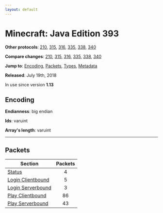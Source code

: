 ```yaml
---
layout: default
---
```


# Minecraft: Java Edition 393

**Other protocols**: [210](./java393), [315](./java393), [316](./java393), [335](./java393), [338](./java393), [340](./java393)

**Compare changes**: [210](../diff/java/210-393), [315](../diff/java/315-393), [316](../diff/java/316-393), [335](../diff/java/335-393), [338](../diff/java/338-393), [340](../diff/java/340-393)

**Jump to**: [Encoding](#encoding), [Packets](#packets), [Types](java393/types), [Metadata](java393/metadata)

**Released**: July 19th, 2018

In use since version **1.13**

## Encoding

**Endianness**: big endian

**Ids**: varuint

**Array's length**: varuint

-----
## Packets

Section | Packets
---|:---:
[Status](java393/status) | 4
[Login Clientbound](java393/login-clientbound) | 5
[Login Serverbound](java393/login-serverbound) | 3
[Play Clientbound](java393/play-clientbound) | 86
[Play Serverbound](java393/play-serverbound) | 43
